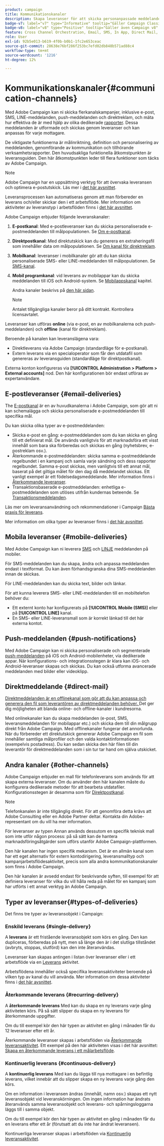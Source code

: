 ```yaml
---
product: campaign
title: Kommunikationskanaler
description: Skapa leveranser för att skicka personanpassade meddelanden i olika kanaler
badge-v7: label="v7" type="Informative" tooltip="Gäller Campaign Classic v7"
badge-v8: label="v8" type="Positive" tooltip="Gäller även Campaign v8"
feature: Cross Channel Orchestration, Email, SMS, In App, Direct Mail, Push
role: User
exl-id: 92b5e013-b619-4f0b-b0b1-1fc2e653ceac
source-git-commit: 28638e76bf286f253bc7efd02db848b571ad88c4
workflow-type: tm+mt
source-wordcount: '1216'
ht-degree: 12%

---
```


# Kommunikationskanaler{#communication-channels}

Med Adobe Campaign kan ni skicka flerkanalskampanjer, inklusive e-post, SMS, LINE-meddelanden, push-meddelanden och direktreklam, och mäta hur effektiva de är med hjälp av olika dedikerade [rapporter](../../reporting/using/delivery-reports.md). Dessa meddelanden är utformade och skickas genom leveranser och kan anpassas för varje mottagare.

De viktigaste funktionerna är målinriktning, definition och personalisering av meddelanden, genomförande av kommunikation och tillhörande verksamhetsrapporter. Den huvudsakliga funktionella åtkomstpunkten är leveransguiden. Den här åtkomstpunkten leder till flera funktioner som täcks av Adobe Campaign.

>[!NOTE]
>
>Adobe Campaign har en uppsättning verktyg för att övervaka leveransen och optimera e-postutskick. Läs mer i [det här avsnittet](about-deliverability.md).

Leveransprocessen kan automatiseras genom att man förbereder en leverans och/eller skickar den i ett arbetsflöde. Mer information om aktiviteter av leveranstyp i arbetsflöden finns i [det här avsnittet](../../workflow/using/about-action-activities.md).

Adobe Campaign erbjuder följande leveranskanaler:

1. **E-postkanal**: Med e-postleveranser kan du skicka personaliserade e-postmeddelanden till målpopulationen. Se [Om e-postkanal](about-email-channel.md).
1. **Direktpostkanal**: Med direktutskick kan du generera en extraheringsfil som innehåller data om målpopulationen. Se [Om kanal för direktreklam](about-direct-mail-channel.md).
1. **Mobilkanal**: leveranser i mobilkanaler gör att du kan skicka personaliserade SMS- eller LINE-meddelanden till målpopulationen. Se [SMS-kanal](sms-channel.md).
1. **Mobil programkanal**: vid leverans av mobilappar kan du skicka meddelanden till iOS och Android-system. Se [Mobilappskanal](about-mobile-app-channel.md) kapitel.

   Andra kanaler beskrivs på [den här sidan](steps-about-delivery-creation-steps.md#other-channels).

   >[!NOTE]
   >
   >Antalet tillgängliga kanaler beror på ditt kontrakt. Kontrollera licensavtalet.

Leveranser kan utföras **online** (via e-post, en av mobilkanalerna och push-meddelanden) och **offline** (kanal för direktreklam).

Beroende på kanalen kan leveranslägena vara:

* Direktleverans via Adobe Campaign (standardläge för e-postkanal).
* Extern leverans via en specialoperator som får den utdatafil som genereras av leveransguiden (standardläge för direktpostkanal).

Externa konton konfigureras via **[!UICONTROL Administration > Platform > External accounts]** nod. Den här konfigurationen bör endast utföras av expertanvändare.

## E-postleveranser {#email-deliveries}

The [E-postkanal](about-email-channel.md) är en av huvudkanalerna i Adobe Campaign, som gör att ni kan schemalägga och skicka personaliserade e-postmeddelanden till specifika mål.

Du kan skicka olika typer av e-postmeddelanden:

* Skicka e-post en gång: e-postmeddelanden som du kan skicka en gång till ett definierat mål. De används vanligtvis för att marknadsföra ett visst innehåll som bara ska förberedas och skickas en gång (nyhetsbrev, e-postreklam osv.).
* Återkommande e-postmeddelanden: skicka samma e-postmeddelande regelbundet i en kampanj och samla varje sändning och dess rapporter regelbundet. Samma e-post skickas, men vanligtvis till ett annat mål, baserat på det giltiga målet för den dag då meddelandet skickas. Ett vanligt exempel är ett födelsedagsmeddelande. Mer information finns i [Återkommande leveranser](../../workflow/using/recurring-delivery.md).
* Transaktionsbaserade e-postmeddelanden: enhetliga e-postmeddelanden som utlöses utifrån kundernas beteende. Se [Transaktionsmeddelanden](../../message-center/using/about-transactional-messaging.md).

Läs mer om leveransanvändning och rekommendationer i Campaign [Bästa praxis för leverans](delivery-best-practices.md).

Mer information om olika typer av leveranser finns i [det här avsnittet](#types-of-deliveries).

## Mobila leveranser {#mobile-deliveries}

Med Adobe Campaign kan ni leverera [SMS](sms-channel.md) och [LINJE](line-channel.md) meddelanden på mobiler.

För SMS-meddelanden kan du skapa, ändra och anpassa meddelanden endast i textformat. Du kan även förhandsgranska dina SMS-meddelanden innan de skickas.

För LINE-meddelanden kan du skicka text, bilder och länkar.

För att kunna leverera SMS- eller LINE-meddelanden till en mobiltelefon behöver du:

* Ett externt konto har konfigurerats på **[!UICONTROL Mobile (SMS)]** eller på **[!UICONTROL LINE]** kanal.
* En SMS- eller LINE-leveransmall som är korrekt länkad till det här externa kontot.

## Push-meddelanden {#push-notifications}

Med Adobe Campaign kan ni skicka personaliserade och segmenterade [push-meddelanden](about-mobile-app-channel.md) på iOS och Android-mobilenheter, via dedikerade appar. När konfigurations- och integrationsstegen är klara kan iOS- och Android-leveranser skapas och skickas. Du kan också utforma avancerade meddelanden med bilder eller videoklipp.

## Direktmeddelande {#direct-mail}

[Direktmeddelanden är en offlinekanal som gör att du kan anpassa och generera den fil som leverantören av direktmeddelanden behöver.  ](about-direct-mail-channel.md) Det ger dig möjligheten att blanda online- och offline-kanaler i kundresorna.

Med onlinekanaler kan du skapa meddelanden (e-post, SMS, leveransmeddelanden för mobilappar etc.)  och skicka dem till din målgrupp direkt från Adobe Campaign.  Med offlinekanaler fungerar det annorlunda.  När du förbereder ett direktutskick genererar Adobe Campaign en fil som innehåller samtliga målprofiler och den valda kontaktinformationen (exempelvis postadress).  Du kan sedan skicka den här filen till din leverantör för direktmeddelanden som i sin tur tar hand om själva utskicket.

## Andra kanaler {#other-channels}

Adobe Campaign erbjuder en mall för telefonleverans som används för att skapa externa leveranser. Om du använder den här kanalen måste du konfigurera dedikerade metoder för att bearbeta utdatafiler. Konfigurationsstegen är desamma som för [Direktpostkanal](about-direct-mail-channel.md).

>[!NOTE]
>
>Telefonkanalen är inte tillgänglig direkt. För att genomföra detta krävs att Adobe Consulting eller en Adobe Partner deltar. Kontakta din Adobe-representant om du vill ha mer information.

För leveranser av typen Annan används dessutom en specifik teknisk mall som inte utför någon process: på så sätt kan de hantera marknadsföringsåtgärder som utförs utanför Adobe Campaign-plattformen.

Den här kanalen har ingen specifik mekanism. Det är en allmän kanal som har ett eget alternativ för extern kontodirigering, leveransmalltyp och kampanjarbetsflödesaktivitet, precis som alla andra kommunikationskanaler som finns i Adobe Campaign.

Den här kanalen är avsedd endast för beskrivande syften, till exempel för att definiera leveranser för vilka du vill hålla reda på målet för en kampanj som har utförts i ett annat verktyg än Adobe Campaign.

## Typer av leveranser{#types-of-deliveries}

Det finns tre typer av leveransobjekt i Campaign:

### Enskild leverans {#single-delivery}

A **leverans** är ett fristående leveransobjekt som körs en gång. Den kan dupliceras, förberedas på nytt, men så länge den är i det slutliga tillståndet (avbryts, stoppas, slutförd) kan den inte återanvändas.

Leveranser kan skapas antingen i listan över leveranser eller i ett arbetsflöde via en [Leverans](../../workflow/using/delivery.md) aktivitet.

Arbetsflödena innehåller också specifika leveransaktiviteter beroende på vilken typ av kanal du vill använda. Mer information om dessa aktiviteter finns i [det här avsnittet](../../workflow/using/cross-channel-deliveries.md).

### Återkommande leverans {#recurring-delivery}

A **återkommande leverans** Med kan du skapa en ny leverans varje gång aktiviteten körs. På så sätt slipper du skapa en ny leverans för återkommande uppgifter.

Om du till exempel kör den här typen av aktivitet en gång i månaden får du 12 leveranser efter ett år.

Återkommande leveranser skapas i arbetsflöden via [Återkommande leveransaktivitet](../../workflow/using/recurring-delivery.md). Ett exempel på den här aktiviteten visas i det här avsnittet: [Skapa en återkommande leverans i ett målarbetsflöde](../../workflow/using/sending-a-birthday-email.md#creating-a-recurring-delivery-in-a-targeting-workflow).

### Kontinuerlig leverans {#continuous-delivery}

A **kontinuerlig leverans** Med kan du lägga till nya mottagare i en befintlig leverans, vilket innebär att du slipper skapa en ny leverans varje gång den körs.

Om en information i leveransen ändras (innehåll, namn osv.) skapas ett nytt leveransobjekt vid leveranskörningen. Om ingen information har ändrats återanvänds samma leveransobjekt och leverans- och spårningsloggarna läggs till i samma objekt.

Om du till exempel kör den här typen av aktivitet en gång i månaden får du en leverans efter ett år (förutsatt att du inte har ändrat leveransen).

Kontinuerliga leveranser skapas i arbetsflöden via [Kontinuerlig leveransaktivitet](../../workflow/using/continuous-delivery.md).
